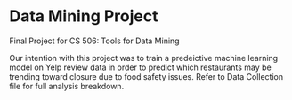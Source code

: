 # Data Mining Project
Final Project for CS 506: Tools for Data Mining

Our intention with this project was to train a predeictive machine learning model on Yelp review data in order to predict which restaurants may be trending toward closure due to food safety issues. Refer to Data Collection file for full analysis breakdown.
